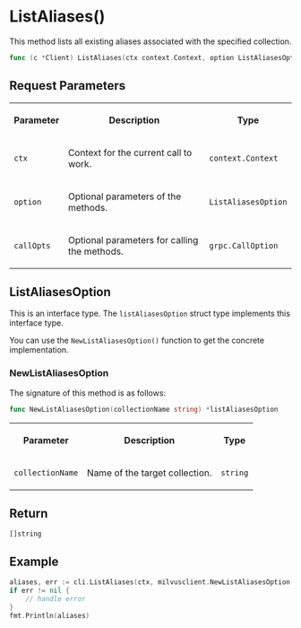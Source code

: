 # ListAliases()

This method lists all existing aliases associated with the specified collection.

```go
func (c *Client) ListAliases(ctx context.Context, option ListAliasesOption, callOptions ...grpc.CallOption) ([]string, error)
```

## Request Parameters

<table>
   <tr>
     <th><p>Parameter</p></th>
     <th><p>Description</p></th>
     <th><p>Type</p></th>
   </tr>
   <tr>
     <td><p><code>ctx</code></p></td>
     <td><p>Context for the current call to work.</p></td>
     <td><p><code>context.Context</code></p></td>
   </tr>
   <tr>
     <td><p><code>option</code></p></td>
     <td><p>Optional parameters of the methods.</p></td>
     <td><p><code>ListAliasesOption</code></p></td>
   </tr>
   <tr>
     <td><p><code>callOpts</code></p></td>
     <td><p>Optional parameters for calling the methods.</p></td>
     <td><p><code>grpc.CallOption</code></p></td>
   </tr>
</table>

## ListAliasesOption

This is an interface type. The `listAliasesOption` struct type implements this interface type. 

You can use the `NewListAliasesOption()` function to get the concrete implementation.

### NewListAliasesOption

The signature of this method is as follows:

```go
func NewListAliasesOption(collectionName string) *listAliasesOption
```

<table>
   <tr>
     <th><p>Parameter</p></th>
     <th><p>Description</p></th>
     <th><p>Type</p></th>
   </tr>
   <tr>
     <td><p><code>collectionName</code></p></td>
     <td><p>Name of the target collection.</p></td>
     <td><p><code>string</code></p></td>
   </tr>
</table>

## Return

`[]string`

## Example

```go
aliases, err := cli.ListAliases(ctx, milvusclient.NewListAliasesOption("customized_setup_2"))
if err != nil {
    // handle error
}
fmt.Println(aliases)
```

